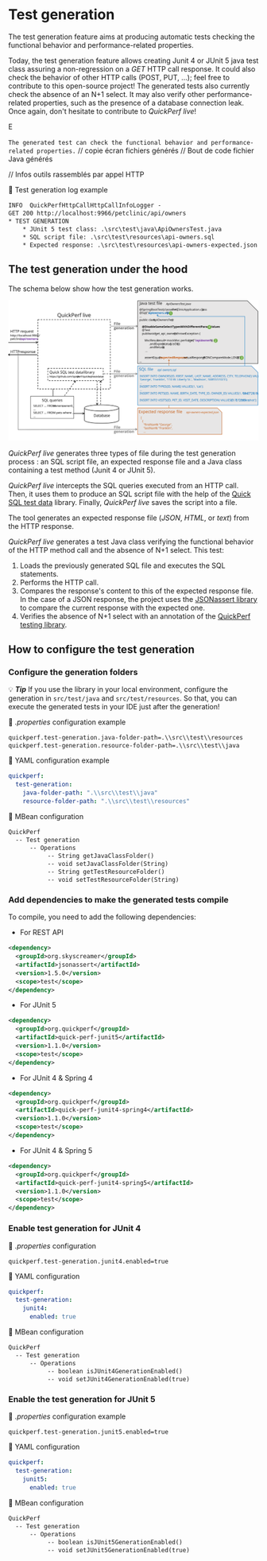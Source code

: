 # Test generation

The test generation feature aims at producing automatic tests checking the functional behavior and performance-related properties.

Today, the test generation feature allows creating Junit 4 or JUnit 5 java test class assuring a non-regression on a _GET_ HTTP call response. It could also check the behavior of other HTTP calls (POST, PUT, ...); feel free to contribute to this open-source project! 
The generated tests also currently check the absence of an N+1 select. It may also verify other performance-related properties, such as the presence of a database connection leak. Once again, don't hesitate to contribute to _QuickPerf live_!

E

`
The generated test can check the functional behavior and performance-related properties.
`
// copie écran fichiers générés
// Bout de code fichier Java générés

// Infos outils rassemblés par appel HTTP

:mag_right: Test generation log example
```
INFO  QuickPerfHttpCallHttpCallInfoLogger - 
GET 200 http://localhost:9966/petclinic/api/owners
* TEST GENERATION
	* JUnit 5 test class: .\src\test\java\ApiOwnersTest.java
	* SQL script file: .\src\test\resources\api-owners.sql
	* Expected response: .\src\test\resources\api-owners-expected.json
```

## The test generation under the hood

The schema below show how the test generation works.

![Test generation schema](./test_generation_schema.svg)

_QuickPerf live_ generates three types of file during the test generation process : an SQL script file, an expected response file and a Java class containing a test method (Junit 4 or JUnit 5).

_QuickPerf live_ intercepts the SQL queries executed from an HTTP call. Then, it uses them to produce an SQL script file with the help of  the [Quick SQL test data](https://github.com/quick-perf/quick-sql-test-data) library. Finally, _QuickPerf live_ saves the script into a file.
 
The tool  generates an expected response file (_JSON_, _HTML_, or _text_) from the HTTP response.

_QuickPerf live_ generates a test Java class verifying the functional behavior of the HTTP method call and the absence of N+1 select.
This test:
1. Loads the previously generated SQL file and executes the SQL statements.
2. Performs the HTTP call.
3. Compares the response's content to this of the expected response file. 
In the case of a JSON response, the project uses the [JSONassert library](https://github.com/skyscreamer/JSONassert) to compare the current response with the expected one. 
4. Verifies the absence of N+1 select with an annotation of the [QuickPerf testing library](https://github.com/quick-perf/quickperf).

## How to configure the test generation

### Configure the generation folders

💡 ***Tip*** 
If you use the library in your local environment, configure the generation in ```src/test/java``` and ```src/test/resources```. So that, you can execute the generated tests in your IDE just after the generation!

:wrench: _.properties_ configuration example
```properties
quickperf.test-generation.java-folder-path=.\\src\\test\\resources
quickperf.test-generation.resource-folder-path=.\\src\\test\\java
```

:wrench: YAML configuration example
```yaml
quickperf:
  test-generation:
    java-folder-path: ".\\src\\test\\java"
    resource-folder-path: ".\\src\\test\\resources"
```

:wrench: MBean configuration
```
QuickPerf
  -- Test generation
      -- Operations
           -- String getJavaClassFolder()
           -- void setJavaClassFolder(String)
           -- String getTestResourceFolder()
           -- void setTestResourceFolder(String)
```

### Add dependencies to make the generated tests compile

To compile, you need to add the following dependencies:
* For REST API
```xml
<dependency>
  <groupId>org.skyscreamer</groupId>
  <artifactId>jsonassert</artifactId>
  <version>1.5.0</version>
  <scope>test</scope>
</dependency>
```

* For JUnit 5
```xml
<dependency>
  <groupId>org.quickperf</groupId>
  <artifactId>quick-perf-junit5</artifactId>
  <version>1.1.0</version>
  <scope>test</scope>
</dependency>
```

* For JUnit 4 & Spring 4
```xml
<dependency>
  <groupId>org.quickperf</groupId>
  <artifactId>quick-perf-junit4-spring4</artifactId>
  <version>1.1.0</version>
  <scope>test</scope>
</dependency>
```
* For JUnit 4 & Spring 5
```xml
<dependency>
  <groupId>org.quickperf</groupId>
  <artifactId>quick-perf-junit4-spring5</artifactId>
  <version>1.1.0</version>
  <scope>test</scope>
</dependency>
```

### Enable test generation for JUnit 4

:wrench: _.properties_ configuration
```properties
quickperf.test-generation.junit4.enabled=true
```

:wrench: YAML configuration
```yaml
quickperf:
  test-generation:
    junit4:
      enabled: true
```

:wrench: MBean configuration
```
QuickPerf
  -- Test generation
      -- Operations
           -- boolean isJUnit4GenerationEnabled()
           -- void setJUnit4GenerationEnabled(true)
```

### Enable the test generation for JUnit 5

:wrench: _.properties_ configuration example
```properties
quickperf.test-generation.junit5.enabled=true
```

:wrench: YAML configuration
```yaml
quickperf:
  test-generation:
    junit5:
      enabled: true
```

:wrench: MBean configuration
```
QuickPerf
  -- Test generation
      -- Operations
           -- boolean isJUnit5GenerationEnabled()
           -- void setJUnit5GenerationEnabled(true)
```

